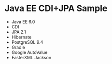 # Java EE CDI+JPA Sample

- Java EE 6.0
- CDI
- JPA 2.1
- Hibernate 
- PostgreSQL 9.4
- Gradle
- Google AutoValue
- FasterXML Jackson
